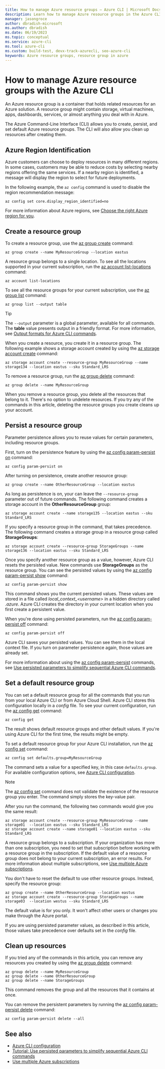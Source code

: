 ```yaml
---
title: How to manage Azure resource groups – Azure CLI | Microsoft Docs
description: Learn how to manage Azure resource groups in the Azure CLI, a cross-platform tool to connect to Azure and execute administrative commands on Azure resources.
manager: jasongroce
author: dbradish-microsoft
ms.author: dbradish
ms.date: 06/19/2023
ms.topic: conceptual
ms.service: azure-cli
ms.tool: azure-cli
ms.custom: build-test, devx-track-azurecli, seo-azure-cli
keywords: Azure resource groups, resource group in azure
---
```


# How to manage Azure resource groups with the Azure CLI

An Azure resource group is a container that holds related resources for an Azure solution. A resource group might contain storage, virtual machines, apps, dashboards, services, or almost anything you deal with in Azure.

The Azure Command-Line Interface (CLI) allows you to create, persist, and set default Azure resource groups. The CLI will also allow you clean up resources after creating them. 

## Azure Region Identification

Azure customers can choose to deploy resources in many different regions.  In some cases, customers may be able to reduce costs by selecting nearby regions offering the same services.  If a nearby region is identified, a message will display the region to select for future deployments.

In the following example, the `az config` command is used to disable the region recommendation message:

```azurecli
az config set core.display_region_identified=no
```

For more information about Azure regions, see [Choose the right Azure region for you](https://azure.microsoft.com/explore/global-infrastructure/geographies/#overview). 

## Create a resource group

To create a resource group, use the [az group create](/cli/azure/group#az_group_create) command:

```azurecli
az group create --name MyResourceGroup --location eastus
```

A resource group belongs to a single location. To see all the locations supported in your current subscription, run the [az account list-locations](/cli/azure/account#az_account_list_locations) command:

```azurecli
az account list-locations
```

To see all the resource groups for your current subscription, use the [az group list](/cli/azure/group#az_group_list) command:

```azurecli
az group list --output table
```

> [!TIP]
> The `--output` parameter is a global parameter, available for all commands. The **table** value presents output in a friendly format. For more information, see [Output formats for Azure CLI commands](./format-output-azure-cli.md).

When you create a resource, you create it in a resource group. The following example shows a storage account created by using the [az storage account create](/cli/azure/storage/account#az_storage_account_create) command:

```azurecli
az storage account create --resource-group MyResourceGroup --name storage134 --location eastus --sku Standard_LRS
```

To remove a resource group, run the [az group delete](/cli/azure/group#az_group_delete) command:

```azurecli
az group delete --name MyResourceGroup
```

When you remove a resource group, you delete all the resources that belong to it. There's no option to undelete resources. If you try any of the commands in this article, deleting the resource groups you create cleans up your account.

## Persist a resource group

Parameter persistence allows you to reuse values for certain parameters, including resource groups.

First, turn on the persistence feature by using the [az config param-persist on](/cli/azure/config/param-persist#az_config_param_persist_on) command:

```azurecli
az config param-persist on
```

After turning on persistence, create another resource group:

 ```azurecli
az group create --name OtherResourceGroup --location eastus
```

As long as persistence is on, your can leave the `--resource-group` parameter out of future commands. The following command creates a storage account in the **OtherResourceGroup** group:

```azurecli
az storage account create --name storage135 --location eastus --sku Standard_LRS
```

If you specify a resource group in the command, that takes precedence. The following command creates a storage group in a resource group called **StorageGroups**:

```azurecli
az storage account create --resource-group StorageGroups --name storage136 --location eastus --sku Standard_LRS
```

Once you specify another resource group as a value, however, Azure CLI resets the persisted value. New commands use **StorageGroups** as the resource group. You can see the persisted values by using the [az config param-persist show](/cli/azure/config/param-persist#az_config_param_persist_show) command:

```azurecli
az config param-persist show
```

This command shows you the current persisted values. These values are stored in a file called *local_context_\<username>* in a hidden directory called *.azure*. Azure CLI creates the directory in your current location when you first create a persistent value.

When you're done using persisted parameters, run the [az config param-persist off](/cli/azure/config/param-persist#az_config_param_persist_off) command:

```azurecli
az config param-persist off
```

Azure CLI saves your persisted values. You can see them in the local context file. If you turn on parameter persistence again, those values are already set.

For more information about using the [az config param-persist](../latest/docs-ref-autogen/config/param-persist.yml) commands, see [Use persisted parameters to simplify sequential Azure CLI commands](./param-persist-tutorial.md).

## Set a default resource group

You can set a default resource group for all the commands that you run from your local Azure CLI or from Azure Cloud Shell. Azure CLI stores this configuration locally in a *config* file. To see your current configuration, run the [az config get](/cli/azure/config#az_config_get) command:

```azurecli
az config get
```

The result shows default resource groups and other default values. If you're using Azure CLI for the first time, the results might be empty.

To set a default resource group for your Azure CLI installation, run the [az config set](/cli/azure/config#az_config_set) command:

```azurecli
az config set defaults.group=MyResourceGroup
```

The command sets a value for a specified key, in this case `defaults.group`. For available configuration options, see [Azure CLI configuration](./azure-cli-configuration.md).

> [!NOTE]
> The [az config set](/cli/azure/config#az_config_set) command does not validate the existence of the resource group you enter. The command simply stores the key-value pair.

After you run the command, the following two commands would give you the same result:

```azurecli
az storage account create --resource-group MyResourceGroup --name storage01  --location eastus --sku Standard_LRS
az storage account create --name storage01 --location eastus --sku Standard_LRS
```

A resource group belongs to a subscription. If your organization has more than one subscription, you need to set that subscription before working with a resource group in the subscription. If the default value of a resource group does not belong to your current subscription, an error results. For more information about multiple subscriptions, see [Use multiple Azure subscriptions](manage-azure-subscriptions-azure-cli.md).

You don't have to reset the default to use other resource groups. Instead, specify the resource group:

```azurecli
az group create --name OtherResourceGroup --location eastus
az storage account create --resource-group StorageGroups --name storage03  --location westus --sku Standard_LRS
```

The default value is for you only. It won't affect other users or changes you make through the Azure portal.

If you are using persisted parameter values, as described in this article, those values take precedence over defaults set in the *config* file.

## Clean up resources

If you tried any of the commands in this article, you can remove any resources you created by using the [az group delete](/cli/azure/group#az_group_delete) command:

```azurecli
az group delete --name MyResourceGroup
az group delete --name OtherResourceGroup
az group delete --name StorageGroups
```

This command removes the group and all the resources that it contains at once.

You can remove the persistent parameters by running the [az config param-persist delete](/cli/azure/config/param-persist#az_config_param_persist_delete) command:

```azurecli
az config param-persist delete --all
```

## See also

* [Azure CLI configuration](./azure-cli-configuration.md)
* [Tutorial: Use persisted parameters to simplify sequential Azure CLI commands](./param-persist-tutorial.md)
* [Use multiple Azure subscriptions](./manage-azure-subscriptions-azure-cli.md)
